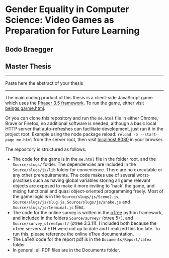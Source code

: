# Gender Equality in Computer Science: Video Games as Preparation for Future Learning

##  Bodo Braegger

## Master Thesis
---

Paste here the abstract of your thesis


---
The main coding product of this thesis is a client-side JavaScript game which uses the [Phaser 3.5 framework](https://phaser.io/). To run the game, either visit [beings.ga/me.html](https://beings.ga/me.html). 

Or you can clone this repository and run the `me.html` file in either Chrome, Brave or Firefox, no additional software is needed, although a basic local HTTP server that auto-refreshes can facilitate development, just run it in the project root. Example using the node package reload: `reload -b --start-page me.html` from the server root, then visit [localhost:8080](#) in your browser. 

The repository is structured as follows:
- The code for the game is in the `me.html` file in the folder root, and the `Source/slugs/` folder. The dependencies are included in the `Source/slugs/js/lib` folder for convenience. There are no executable or any other prerequirements. The code makes use of several worst-practises such as having global variables storing all game relevant objects are exposed to make it more inviting to 'hack' the game, and mixing functional and quasi object-oriented programming freely. Most of the game logic is in the `Source/slugs/js/Scene2.js`, `Source/slugs/js/slug.js`, `Source/slugs/js/snake.js` and `Source/slugs/js/terminal.js` files.
- The code for the online survey is written in the [oTree](https://www.otree.org/) python framework, and included in the folders `Source/survey/` (otree 5+), and `Source/survey_otree3port/` (otree 3.3.11). I included both because the oTree servers at ETH were not up to date and I realized this too late. To run this, please reference the online oTree documentation.
- The LaTeX code for the report pdf is in the `Documents/Report/latex` folder
- In general, all PDF files are in the Documents folder. 
